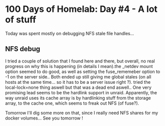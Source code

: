 # 100 Days of Homelab: Day #4 - A lot of stuff
Today was spent mostly on debugging NFS stale file handles... 

## NFS debug
I tried a couple of solution that I found here and there, but overall, no real progress on why this is happening (in details I mean).the _netdev mount option seemed to do good, as well as setting the fuse_rememeber option to -1 on the server side.. Both ended up still giving me global stales (on all hosts at the same time... so it has to be a server issue right ?). tried the local-lock=none thing aswell but that was a dead end aswell.. One very promising lead seems to be the hardlink support in unraid. Apparently, the way unraid uses its cache array is by hardlinking stuff from the storage array, to the cache one, which seems to freak out NFS (of fuse?).



Tomorrow I'll dig some more on that, since I really need NFS shares for my docker volumes...
See you tomorrow !